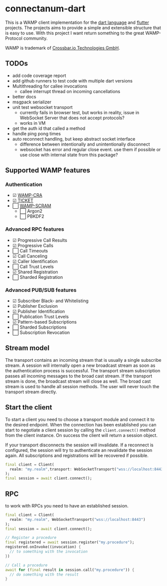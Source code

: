 # connectanum-dart

This is a WAMP client implementation for the [dart language](https://dart.dev/) and [flutter](https://flutter.dev/) projects. 
The projects aims to provide a simple and extensible structure that is easy to use.
With this project I want return something to the great WAMP-Protocol community.

WAMP is trademark of [Crossbar.io Technologies GmbH](https://crossbario.com/).

## TODOs

- add code coverage report
- add github runners to test code with multiple dart versions
- Multithreading for callee invocations
    - callee interrupt thread on incoming cancellations
- better docs
- msgpack serializer
- unit test websocket transport
    - currently fails in browser test, but works in reality, issue in WebSocket Server that does not accept protocols?
    - works in VM
- get the auth id that called a method
- handle ping pong times
- auto reconnect handling, but keep abstract socket interface
    - difference between intentionally and unintentionally disconnect
    - websocket has error and regular close event. 
      use them if possible or use close with internal state from this package?

## Supported WAMP features

### Authentication

- ☑ [WAMP-CRA](https://wamp-proto.org/_static/gen/wamp_latest.html#wampcra)
- ☑ [TICKET](https://wamp-proto.org/_static/gen/wamp_latest.html#ticketauth)
- ⬜ [WAMP-SCRAM](https://wamp-proto.org/_static/gen/wamp_latest.html#wamp-scram)
    - ⬜ Argon2
    - ⬜ PBKDF2

### Advanced RPC features

- ☑ Progressive Call Results
- ☑ Progressive Calls
- ⬜ Call Timeouts
- ☑ Call Canceling
- ☑ Caller Identification
- ⬜ Call Trust Levels
- ☑ Shared Registration
- ⬜ Sharded Registration

### Advanced PUB/SUB features

- ☑ Subscriber Black- and Whitelisting
- ☑ Publisher Exclusion
- ☑ Publisher Identification
- ⬜ Publication Trust Levels
- ☑ Pattern-based Subscriptions
- ⬜ Sharded Subscriptions
- ⬜ Subscription Revocation

## Stream model

The transport contains an incoming stream that is usually a single subscribe stream. A session will internally
open a new broadcast stream as soon as the authentication process is successful. The transport stream subscription
passes all incoming messages to the broad cast stream. If the transport stream is done, the broadcast stream will close
as well. The broad cast stream is used to handle all session methods. The user will never touch the transport stream
directly.

## Start the client

To start a client you need to choose a transport module and connect it to the desired endpoint.
When the connection has been established you can start to negotiate a client session by calling
the `client.connect()` method from the client instance. On success the client will return a
session object.

If your transport disconnects the session will invalidate. If a reconnect is configured, the session
will try to authenticate an revalidate the session again. All subscriptions and registrations will
be recovered if possible.

```dart
final client = Client(
  realm: "my.realm",transport: WebSocketTransport("wss://localhost:8443")
);
final session = await client.connect();
```

## RPC

to work with RPCs you need to have an established session. 

```dart
final client = Client(
  realm: "my.realm", WebSocketTransport("wss://localhost:8443")
);
final session = await client.connect();

// Register a procedure
final registered = await session.register("my.procedure");
registered.onInvoke((invocation) {
  // to something with the invocation
})

// Call a procedure
await for (final result in session.call("my.procedure")) {
  // do something with the result
}
```
